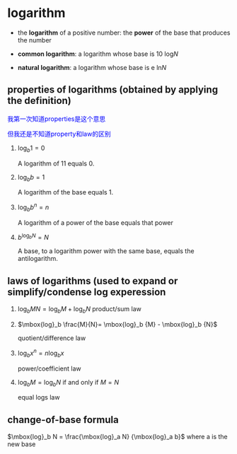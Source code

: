 # logarithm

* the **logarithm** of a positive number: the **power** of the base that produces the number

* **common logarithm**: a logarithm whose base is 10 $\mbox{log}  N$
* **natural logarithm**: a logarithm whose base is e $\mbox{ln}  N$

## properties of logarithms (obtained by applying the definition)


<font color="blue">我第一次知道properties是这个意思

但我还是不知道property和law的区别

</font>

1. $\mbox{log}_b 1 = 0$

    A logarithm of 11 equals 0.
2. $\mbox{log}_b b = 1$

    A logarithm of the base equals 1.
3. $\mbox{log}_b b^n = n$

    A logarithm of a power of the base equals that power
4. $b ^ {\mbox{log}_b N} = N$

    A base, to a logarithm power with the same base, equals the antilogarithm.

## laws of logarithms (used to expand or simplify/condense log experession

1. $\mbox{log}_b MN = \mbox{log}_b M + \mbox{log}_b N$
    product/sum law
2. $\mbox{log}_b \frac{M}{N}= \mbox{log}_b {M} - \mbox{log}_b {N}$

    quotient/difference law

3. $\mbox{log}_b x^n = n\mbox{log}_b x$

    power/coefficient law
    
4. $\mbox{log}_b M = \mbox{log}_b N$ if and only if $M=N$

    equal logs law
    
## change-of-base formula

$\mbox{log}_b N = \frac{\mbox{log}_a N} {\mbox{log}_a b}$ where a is the new base



